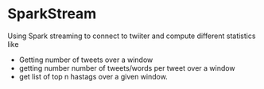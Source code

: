 # SparkStream

 Using Spark streaming to connect to twiiter and compute different statistics like  
 * Getting number of tweets over a window
 * getting number number of tweets/words per tweet over a window
 * get list of top n hastags over a given window.
